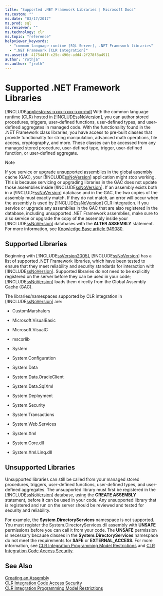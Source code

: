 ```yaml
---
title: "Supported .NET Framework Libraries | Microsoft Docs"
ms.custom: ""
ms.date: "03/17/2017"
ms.prod: sql
ms.reviewer: ""
ms.technology: clr
ms.topic: "reference"
helpviewer_keywords: 
  - "common language runtime [SQL Server], .NET Framework libraries"
  - ".NET Framework [CLR Integration]"
ms.assetid: 417544ff-c25c-496e-add4-2f278f8a4911
author: "rothja"
ms.author: "jroth"
---
```

# Supported .NET Framework Libraries
[!INCLUDE[appliesto-ss-xxxx-xxxx-xxx-md](../../../includes/appliesto-ss-xxxx-xxxx-xxx-md.md)]
  With the common language runtime (CLR) hosted in [!INCLUDE[ssNoVersion](../../../includes/ssnoversion-md.md)], you can author stored procedures, triggers, user-defined functions, user-defined types, and user-defined aggregates in managed code. With the functionality found in the .NET Framework class libraries, you have access to pre-built classes that provide functionality for string manipulation, advanced math operations, file access, cryptography, and more. These classes can be accessed from any managed stored procedure, user-defined type, trigger, user-defined function, or user-defined aggregate.  
  
> [!NOTE]  
>  If you service or upgrade unsupported assemblies in the global assembly cache (GAC), your [!INCLUDE[ssNoVersion](../../../includes/ssnoversion-md.md)] application might stop working. This is because servicing or upgrading libraries in the GAC does not update those assemblies inside [!INCLUDE[ssNoVersion](../../../includes/ssnoversion-md.md)]. If an assembly exists both in a [!INCLUDE[ssNoVersion](../../../includes/ssnoversion-md.md)] database and in the GAC, the two copies of the assembly must exactly match. If they do not match, an error will occur when the assembly is used by [!INCLUDE[ssNoVersion](../../../includes/ssnoversion-md.md)] CLR integration. If you service or upgrade any assemblies in the GAC that are also registered in the database, including unsupported .NET Framework assemblies, make sure to also service or upgrade the copy of the assembly inside your [!INCLUDE[ssNoVersion](../../../includes/ssnoversion-md.md)] databases with the **ALTER ASSEMBLY** statement. For more information, see [Knowledge Base article 949080](https://support.microsoft.com/kb/949080).  
  
## Supported Libraries  
 Beginning with [!INCLUDE[ssVersion2005](../../../includes/ssversion2005-md.md)], [!INCLUDE[ssNoVersion](../../../includes/ssnoversion-md.md)] has a list of supported .NET Framework libraries, which have been tested to ensure that they meet reliability and security standards for interaction with [!INCLUDE[ssNoVersion](../../../includes/ssnoversion-md.md)]. Supported libraries do not need to be explicitly registered on the server before they can be used in your code; [!INCLUDE[ssNoVersion](../../../includes/ssnoversion-md.md)] loads them directly from the Global Assembly Cache (GAC).  
  
 The libraries/namespaces supported by CLR integration in [!INCLUDE[ssNoVersion](../../../includes/ssnoversion-md.md)] are:  
  
-   CustomMarshalers  
  
-   Microsoft.VisualBasic  
  
-   Microsoft.VisualC  
  
-   mscorlib  
  
-   System  
  
-   System.Configuration  
  
-   System.Data  
  
-   System.Data.OracleClient  
  
-   System.Data.SqlXml  
  
-   System.Deployment  
  
-   System.Security  
  
-   System.Transactions  
  
-   System.Web.Services  
  
-   System.Xml  
  
-   System.Core.dll  
  
-   System.Xml.Linq.dll  
  
## Unsupported Libraries  
 Unsupported libraries can still be called from your managed stored procedures, triggers, user-defined functions, user-defined types, and user-defined aggregates. The unsupported library must first be registered in the [!INCLUDE[ssNoVersion](../../../includes/ssnoversion-md.md)] database, using the **CREATE ASSEMBLY** statement, before it can be used in your code. Any unsupported library that is registered and run on the server should be reviewed and tested for security and reliability.  
  
 For example, the **System.DirectoryServices** namespace is not supported. You must register the System.DirectoryServices.dll assembly with **UNSAFE** permissions before you can call it from your code. The **UNSAFE** permission is necessary because classes in the **System.DirectoryServices** namespace do not meet the requirements for **SAFE** or **EXTERNAL_ACCESS**. For more information, see [CLR Integration Programming Model Restrictions](../../../relational-databases/clr-integration/database-objects/clr-integration-programming-model-restrictions.md) and [CLR Integration Code Access Security](../../../relational-databases/clr-integration/security/clr-integration-code-access-security.md).  
  
## See Also  
 [Creating an Assembly](../../../relational-databases/clr-integration/assemblies/creating-an-assembly.md)   
 [CLR Integration Code Access Security](../../../relational-databases/clr-integration/security/clr-integration-code-access-security.md)   
 [CLR Integration Programming Model Restrictions](../../../relational-databases/clr-integration/database-objects/clr-integration-programming-model-restrictions.md)  
  
  
